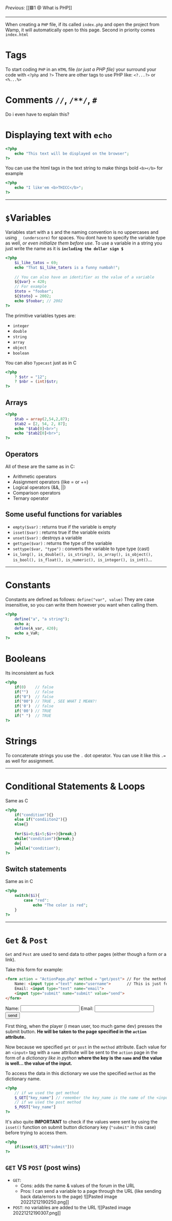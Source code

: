 _Previous:_ [[🟩1 @ What is PHP]]

---

When creating a `PHP` file, if its called `index.php` and open the project from Wamp, it will automatically open to this page. Second in priority comes `index.html`

# Tags
To start coding `PHP` in an `HTML` file _(or just a PHP file)_ your surround your code with `<?php` and `?>`
There are other tags to use PHP like: `<?...?>` or `<%...%>`

# Comments `//`, `/**/`, `#`
Do i even have to explain this?

# Displaying text with `echo`
```php
<?php
	echo "This text will be displayed on the browser";
?>
```
You can use the html tags in the text string to make things bold `<b></b>` for example
```php
<?php
	echo "I like'em <b>THICC</b>";
?>
```

---

# `$`Variables
Variables start with a `$` and the naming convention is no uppercases and using `_ (underscore)` for spaces.
You dont have to specify the variable type as well, _or even initialize them before use_.
To use a variable in a string you just write the name as it is **`including the dollar sign $`**
```php
<?php
	$i_like_tatos = 69;
	echo "That $i_like_taters is a funny numbah!";
	
	// You can also have an identifier as the value of a variable
	${$var} = 420;
	// For example
	$toto = "foobar";
	${$toto} = 2002;
	echo $foobar; // 2002
?>
```

The primitive variables types are:
- `integer`
- `double`
- `string`
- `array`
- `object`
- `boolean`

You can also `Typecast`  just as in C
```php
<?php
	? $str = "12";
	? $nbr = (int)$str; 
?>
```

## Arrays
```php
<?php
	$tab = array(2,54,2,87);
	$tab2 = [2, 54, 2, 87];
	echo "$tab[0]<br>";
	echo "$tab2[0]<br>";
?>
```

## Operators
All of these are the same as in C:
- Arithmetic operators
- Assignment operators  (like = or +=)
- Logical operators (&&, ||)
- Comparison operators
- Ternary operator

## Some useful functions for variables
- `empty($var)` : returns true if the variable is empty
- `isset($var)` : returns true if the variable exists
- `unset($var)` : destroys a variable
- `gettype($var)` : returns the type of the variable
- `settype($var, "type")` : converts the variable to type type (cast)
- `is_long(), is_double(), is_string(), is_array(), is_object(), is_bool(), is_float(), is_numeric(), is_integer(), is_int()`…


--- 

# Constants
Constants are defined as follows:
`define("var", value)`
They are case insensitive, so you can write them however you want when calling them.
```php
<?php
	define("a", "a string");
	echo a;
	define(A_var, 420);
	echo a_VaR;
?>
```

# Booleans
Its inconsistent as fuck
```php
<?php
	if(0)    // false
	if("")   // false
	if("0")  // false
	if("00") // TRUE , SEE WHAT I MEAN?!
	if('0')  // false
	if('00') // TRUE
	if(" ")  // TRUE
?>
```


# Strings
To concatenate strings you use the `.` dot operator. You can use it like this `.=` as well for assignment.

---

# Conditional Statements & Loops
Same as C
```php
<?php
	if("condition"){}
	else if("condiiton2"){}
	else{}
	
	for($i=0;$i<5;$i++){break;}
	while("condition"){break;}
	do{
	}while("condition");
?>
```

## Switch statements
Same as in C
```php
<?php
	switch($i){
		case "red":
			echo "The color is red";
	}
?>
```

---

# `Get` & `Post`
`Get` and `Post` are used to send data to other pages (either though a form or a link).

Take this form for example:
```html
<form action = "ActionPage.php" method = "get/post"> // For the method only use either get or post
	Name: <input type ="text" name="username">       // This is just for example sake
	Email: <input type="text" name="email">
	<input type="submit" name="submit" value="send">
</form>
```
<form action = "ActionPage.php" method = "get/post">
	Name: <input type ="text" name="username">
	Email: <input type="text" name="email">
	<input type="submit" name="submit" value="send">
</form>

First thing, when the player (i mean user, too much game dev) presses the submit button. **He will be taken to the page specified in the `action` attribute.**

Now because we specified `get` or `post` in the `method` attribute. Each value for an `<input>` tag with a `name` attribute will be sent to the `action` page in the form of a _dictionary like in python_ **where the key is the `name` and the value is well... the value of the input.** 

To access the data in this dictionary we use the specified `method` as the dictionary name.
```php
<?php
	// if we used the get method
	$_GET["key_name"] // remember the key_name is the name of the <input> tag
	// if we used the post method
	$_POST["key_name"]
?>
```

It's also quite **IMPORTANT** to check if the values were sent by using the `isset()` function on submit button dictionary key (`"submit"` in this case) before trying to access them.
```php
<?php
	if(isset($_GET["submit"]))
?>
```

## `GET` VS `POST` (post wins)
- `GET`:
	- Cons: adds the name & values of the forum in the URL
	- Pros: I can send a variable to a page through the URL (like sending back data/errors to the page)
	![[Pasted image 20221212190250.png]]
- `POST`: no variables are added to the URL 
	![[Pasted image 20221212190307.png]]